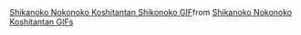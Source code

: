 <div class="tenor-gif-embed" data-postid="9552389465683762324" data-share-method="host" data-aspect-ratio="0.535242" data-width="100%"><a href="https://tenor.com/view/shikanoko-nokonoko-koshitantan-shikonoko-shika-noko-dance-gif-9552389465683762324">Shikanoko Nokonoko Koshitantan Shikonoko GIF</a>from <a href="https://tenor.com/search/shikanoko+nokonoko+koshitantan-gifs">Shikanoko Nokonoko Koshitantan GIFs</a></div> <script type="text/javascript" async src="https://tenor.com/embed.js"></script>
